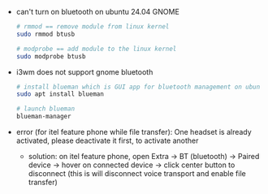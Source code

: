 - can't turn on bluetooth on ubuntu 24.04 GNOME

  ```bash
  # rmmod == remove module from linux kernel
  sudo rmmod btusb

  # modprobe == add module to the linux kernel
  sudo modprobe btusb
  ```

- i3wm does not support gnome bluetooth
  ```bash
  # install blueman which is GUI app for bluetooth management on ubuntu
  sudo apt install blueman

  # launch blueman
  blueman-manager
  ```

- error (for itel feature phone while file transfer): One headset is already activated, please deactivate it first, to activate another
  - solution: on itel feature phone, open Extra -> BT (bluetooth) -> Paired device -> hover on connected device
    -> click center button to disconnect (this is will disconnect voice transport and enable file transfer)
